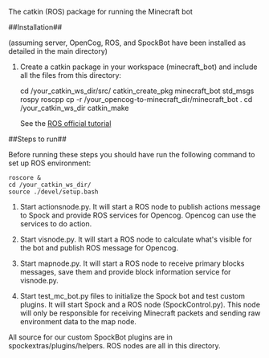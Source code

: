 
The catkin (ROS) package for running the Minecraft bot

##Installation##

(assuming server, OpenCog, ROS, and SpockBot have been installed as detailed in the main directory)

1. Create a catkin package in your workspace (minecraft_bot) and include all the files from this directory:
    
    cd /your_catkin_ws_dir/src/
    catkin_create_pkg minecraft_bot std_msgs rospy roscpp
    cp -r /your_opencog-to-minecraft_dir/minecraft_bot . 
    cd /your_catkin_ws_dir
    catkin_make

   See the [ROS official tutorial](http://wiki.ros.org/catkin/Tutorials/CreatingPackage)

##Steps to run##

Before running these steps you should have run the following command to set up ROS environment:

    roscore &
    cd /your_catkin_ws_dir/
    source ./devel/setup.bash

1. Start actionsnode.py. It will start a ROS node to publish actions message to Spock and provide ROS services for Opencog. Opencog can use the services to do action.

2. Start visnode.py. It will start a ROS node to calculate what's visible for the bot and publish ROS message for Opencog.

3. Start mapnode.py. It will start a ROS node to receive primary blocks messages, save them and provide block information service for visnode.py.

4. Start test_mc_bot.py files to initialize the Spock bot and test custom plugins. It will start Spock and a ROS node (SpockControl.py). This node will only be responsible for receiving Minecraft packets and sending raw environment data to the map node.

All source for our custom SpockBot plugins are in spockextras/plugins/helpers. ROS nodes are all in this directory.



